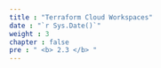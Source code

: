 ```yaml
---
title : "Terraform Cloud Workspaces"
date : "`r Sys.Date()`"
weight : 3
chapter : false
pre : " <b> 2.3 </b> "
---
```


